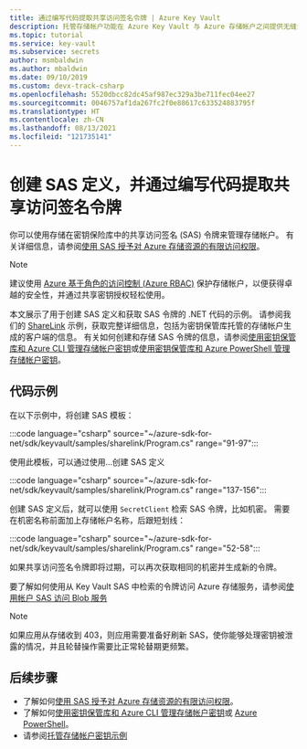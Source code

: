 ```yaml
---
title: 通过编写代码提取共享访问签名令牌 | Azure Key Vault
description: 托管存储帐户功能在 Azure Key Vault 与 Azure 存储帐户之间提供无缝集成。 此示例使用 Azure SDK for .NET 管理 SAS 令牌。
ms.topic: tutorial
ms.service: key-vault
ms.subservice: secrets
author: msmbaldwin
ms.author: mbaldwin
ms.date: 09/10/2019
ms.custom: devx-track-csharp
ms.openlocfilehash: 5520dbcc82dc45af987ec329a3be711fec04ee27
ms.sourcegitcommit: 0046757af1da267fc2f0e88617c633524883795f
ms.translationtype: HT
ms.contentlocale: zh-CN
ms.lasthandoff: 08/13/2021
ms.locfileid: "121735141"
---
```

# <a name="create-sas-definition-and-fetch-shared-access-signature-tokens-in-code"></a>创建 SAS 定义，并通过编写代码提取共享访问签名令牌

你可以使用存储在密钥保险库中的共享访问签名 (SAS) 令牌来管理存储帐户。 有关详细信息，请参阅[使用 SAS 授予对 Azure 存储资源的有限访问权限](../../storage/common/storage-sas-overview.md)。

> [!NOTE]
> 建议使用 [Azure 基于角色的访问控制 (Azure RBAC)](../../storage/blobs/authorize-access-azure-active-directory.md) 保护存储帐户，以便获得卓越的安全性，并通过共享密钥授权轻松使用。

本文展示了用于创建 SAS 定义和获取 SAS 令牌的 .NET 代码的示例。 请参阅我们的 [ShareLink](/samples/azure/azure-sdk-for-net/share-link/) 示例，获取完整详细信息，包括为密钥保管库托管的存储帐户生成的客户端的信息。 有关如何创建和存储 SAS 令牌的信息，请参阅[使用密钥保管库和 Azure CLI 管理存储帐户密钥](overview-storage-keys.md)或[使用密钥保管库和 Azure PowerShell 管理存储帐户密钥](overview-storage-keys-powershell.md)。

## <a name="code-samples"></a>代码示例

在以下示例中，将创建 SAS 模板：

:::code language="csharp" source="~/azure-sdk-for-net/sdk/keyvault/samples/sharelink/Program.cs" range="91-97":::

使用此模板，可以通过使用...创建 SAS 定义 

:::code language="csharp" source="~/azure-sdk-for-net/sdk/keyvault/samples/sharelink/Program.cs" range="137-156":::

创建 SAS 定义后，就可以使用 `SecretClient` 检索 SAS 令牌，比如机密。 需要在机密名称前面加上存储帐户名称，后跟短划线：

:::code language="csharp" source="~/azure-sdk-for-net/sdk/keyvault/samples/sharelink/Program.cs" range="52-58":::

如果共享访问签名令牌即将过期，可以再次获取相同的机密并生成新的令牌。

要了解如何使用从 Key Vault SAS 中检索的令牌访问 Azure 存储服务，请参阅[使用帐户 SAS 访问 Blob 服务](../../storage/common/storage-account-sas-create-dotnet.md#use-an-account-sas-from-a-client)

> [!NOTE]
> 如果应用从存储收到 403，则应用需要准备好刷新 SAS，使你能够处理密钥被泄露的情况，并且轮替操作需要比正常轮替期更频繁。 

## <a name="next-steps"></a>后续步骤
- 了解如何[使用 SAS 授予对 Azure 存储资源的有限访问权限](../../storage/common/storage-sas-overview.md)。
- 了解如何[使用密钥保管库和 Azure CLI 管理存储帐户密钥](overview-storage-keys.md)或 [Azure PowerShell](overview-storage-keys-powershell.md)。
- 请参阅[托管存储帐户密钥示例](https://github.com/Azure-Samples?utf8=%E2%9C%93&q=key+vault+storage&type=&language=)